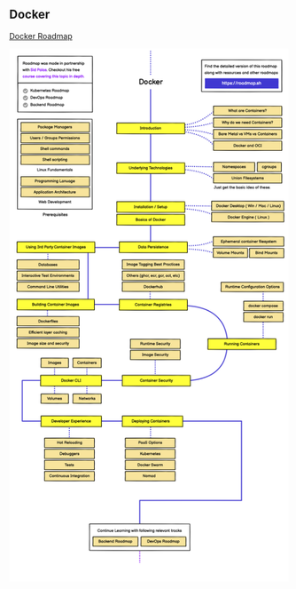 ## Docker

[Docker Roadmap](https://roadmap.sh/docker)

![roadmap-docker](../images/roadmap-docker.png)